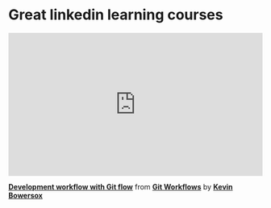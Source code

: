 <h1>Great linkedin learning courses</h1>


<div style="position:relative;height:0;padding-bottom:56.25%"><iframe width="640" height="360" src="https://www.linkedin.com/learning/embed/git-workflows/development-workflow-with-git-flow?autoplay=false&claim=AQEd78dacQnq_QAAAZPcQEbr0LTfX73A_1TZPOFph_BhjwelAoFuMf5sB9SfcZA8GWQ1QF_EZJFibGjUDkz2XSWrbDwQpsOaFP8epEAC4ySvt3NijkZpiVIVRBueyxReJz5IJMoKq00cT830SCakvIGlCVWc_ptDK4xPHFYpaniCArwAj9RHFIwH6q0E6KS8Jgk-KlZgKOx0BVUHEwyNYewsUSw5Fye58JSILFhZYGVXFmBvzaBsEtf51wQnvueHue2DKY7iVroiQFdcJJl9UQEwA43mfp9sFizeE97EmLFr_gq2G3qS7rYn2H2LTUWPw54TwIBmphvjjW4dN3hj7Pnw1KLDQ--IQ9sknZtX-LssdhE0T3wkbFih5qVHwN4ylyPwk-11XcWBQ5ehp0auw5PgOtXwoBwDTjyR0izrignLtgPPzfBARiR_gpg0XD11nUDfe3LloFJqlBDNnorYG--u2FcGkMtufBEAgHXFfIJ0V5otDb35LWoq6hy4cWHK3sii0zApr8tfvpiSKIVZ1g5IozcqdpDcRAANxgQIIhsq4QTyNXN2ro1aZwOPTXWOcTGPzRCVhPxDMerejQ4AD5eNJHqdIdToqp59FbJVKNkxYeWsPuFB1XLXcdBq45O3KbQqLXl9i59qXrN3yOix_aTI_3Wt6txUlemxLRUYf2-ulnFBOTwwH3yzjtStU_ZhC1uETTNi-mEOsditUjWvFEXso91xtFeDsiYFDHIB2xvvaTqNCpKhnJm9o9PiH_bhpSyBrAYlq8JaCl4dEUBHYTkhc6Y42aKFx2J9yT2FIrWmAqODlXbRldEjGdMJx-GUjo-IC3oiMKCmWY_hVab5u1rtjCqc_smo9vymuIrN1-1b0OXo6n2ZqC5aaX6SGIUEOIKuWGYL0t5yjZIDz4l7PEofKg0XKiXx2Y-GD4fso7UbKpFomdy3SDUpqH5twL6Pn55B4VZy94bzXw4a3DgNd7EdU3pPtphxBwBLRvgYm1j6xeJoAWqKui3WRrhjRYy_rzVCEpPf9BrR-OGXgPY02bgTAQk1tVSNk4VBSZIu9WoD7EkWrW3d1a3RqU6Cempo4ShlLhSdQj09IcgykooMPRWKXkSwUd6_BO4L23STInc6yKoKmqbX0yeaX_hz5NQ1ygMHCwp8e_5N5D5Kp1iLTCffH5-K6V1G-96nNELc05YgC83pTpvj2tRn1FUUW7mfqDd_Nc2G9XclG19Ll2c4ZG-xdd8" mozallowfullscreen="true" webkitallowfullscreen="true" allowfullscreen="true" frameborder="0" style="position:absolute;width:100%;height:100%;left:0"></iframe></div><p><strong><a href="https://www.linkedin.com/learning/git-workflows/development-workflow-with-git-flow?trk=embed_lil">Development workflow with Git flow</a></strong> from <strong><a href="https://www.linkedin.com/learning/git-workflows?trk=embed_lil">Git Workflows</a></strong> by <strong><a href="https://www.linkedin.com/learning/instructors/kevin-bowersox?trk=embed_lil">Kevin Bowersox</a></strong></p>